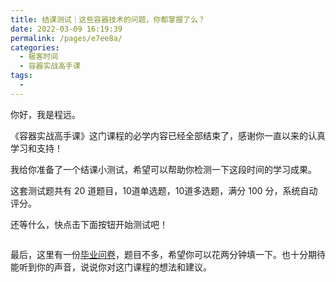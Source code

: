 ```yaml
---
title: 结课测试｜这些容器技术的问题，你都掌握了么？
date: 2022-03-09 16:19:39
permalink: /pages/e7ee8a/
categories:
  - 极客时间
  - 容器实战高手课
tags:
  - 
---
```

<p>你好，我是程远。</p><p>《容器实战高手课》这门课程的必学内容已经全部结束了，感谢你一直以来的认真学习和支持！</p><p>我给你准备了一个结课小测试，希望可以帮助你检测一下这段时间的学习成果。</p><p>这套测试题共有 20 道题目，10道单选题，10道多选题，满分 100 分，系统自动评分。</p><p>还等什么，快点击下面按钮开始测试吧！</p><p><a href="http://time.geekbang.org/quiz/intro?act_id=357&exam_id=966"><img src="https://static001.geekbang.org/resource/image/28/a4/28d1be62669b4f3cc01c36466bf811a4.png?wh=1142*201" alt=""></a></p><p>最后，这里有一份<a href="https://jinshuju.net/f/socZck">毕业问卷</a>，题目不多，希望你可以花两分钟填一下。也十分期待能听到你的声音，说说你对这门课程的想法和建议。</p><!-- [[[read_end]]] -->